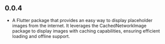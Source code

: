 ## 0.0.4

* A Flutter package that provides an easy way to display placeholder images from the internet. It leverages the CachedNetworkImage package to display images with caching capabilities, ensuring efficient loading and offline support.
